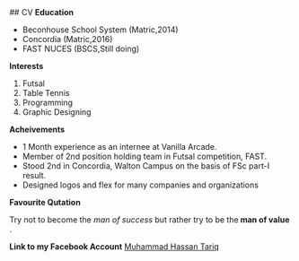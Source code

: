 <title>Hassan's</title>
## CV
<body>
<b>Education</b>
<ul>
  <li>Beconhouse School System <span> (Matric,2014)</span> </li>
  <li>Concordia <span>(Matric,2016) </span></li>
  <li>FAST NUCES <span>(BSCS,Still doing) </span></li>
</ul>
  <b>Interests</b>
<ol>
  <li>Futsal</li>
  <li>Table Tennis</li>
  <li>Programming</li>
  <li>Graphic Designing</li>
</ol>
  <b>Acheivements</b>
<ul>
  <li> 1 Month experience as an internee at Vanilla Arcade. </li>
  <li> Member of 2nd position holding team in Futsal competition, FAST. </li>
  <li> Stood 2nd in Concordia, Walton Campus on the basis of FSc part-I result. </li>
  <li> Designed logos and flex for many companies and organizations </li>
</ul>
<b>Favourite Qutation</b>
<p>Try not to become the 
<em>man of success</em> but rather try to be the<strong> man of value </strong>.
</p>
  <b>Link to my Facebook Account</b>
<a
href="https://facebook.com/249hassan">Muhammad Hassan Tariq</a>

</body>
